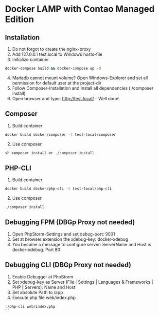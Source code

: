 # Docker LAMP with Contao Managed Edition

## Installation

1. Do not forgot to create the nginx-proxy
2. Add 127.0.0.1 test.local to Windows hosts-file
3. Initialize container
```bash
docker-compose build && docker-compose up -d
```
4. Mariadb cannot mount volume? Open Windows-Explorer and set all permission for default user at the project-dir
5. Follow Composer-Installation and install all dependencies (./composer install)
6. Open browser and type: http://test.local/ - Well done!

## Composer
1. Build container
```bash
docker build docker/composer -t test-local/composer
```  
2. Use composer 
```bash
sh composer install or ./composer install
```  

## PHP-CLI
1. Build container
```bash
docker build docker/php-cli -t test-local/php-cli
```  
2. Use composer 
```bash
./composer install
```  

## Debugging FPM (DBGp Proxy not needed)
1. Open PhpStorm-Settings and set debug-port: 9001
2. Set at browser extension the xdebug-key: docker-xdebug
3. You became a message to configure server: ServerName and Host is docker-xdebug. Port 80

## Debugging CLI (DBGp Proxy not needed)
1. Enable Debugger at PhpStorm
2. Set xdebug-key as Server (File | Settings | Languages & Frameworks | PHP | Servers): Name and Host
3. Set absolute Path to /app
4. Execute php file web/index.php
```bash
./php-cli web/index.php
`` 
